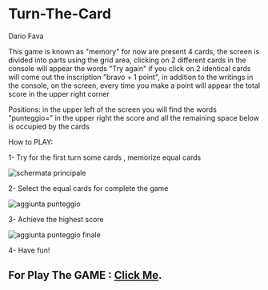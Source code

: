 # Turn-The-Card

Dario Fava

This game is known as "memory" for now are present 4 cards, the screen is divided into parts using the grid area, clicking on 2 different cards in the console will appear the words "Try again" if you click on 2 identical cards will come out the inscription "bravo + 1 point", in addition to the writings in the console, on the screen, every time you make a point will appear the total score in the upper right corner

Positions: in the upper left of the screen you will find the words "punteggio=" in the upper right the score and all the remaining space below is occupied by the cards

How to PLAY:

1- Try for the first turn some cards , memorize equal cards

![schermata principale](https://user-images.githubusercontent.com/101812397/235657543-716a2ae3-ad57-44d7-8239-3e8e4af644df.PNG)

2- Select the equal cards for complete the game

![aggiunta punteggio](https://user-images.githubusercontent.com/101812397/235657604-76ea5a11-d5da-49cb-b078-291c7056f71e.png)

3- Achieve the highest score

![aggiunta punteggio finale](https://user-images.githubusercontent.com/101812397/235657642-d34f0c26-68ec-4298-85e5-014b7f9d1489.png)

4- Have fun!


## For Play The GAME : [Click Me](https://dario-fava-2c-jcmaxwell-2023.github.io/Turn-The-Card/).
